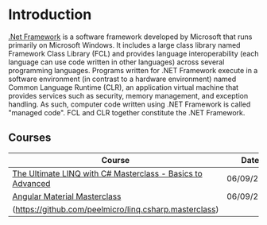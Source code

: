 # Introduction
[.Net Framework](https://en.wikipedia.org/wiki/.NET_Framework) is a software framework developed by Microsoft that runs primarily on Microsoft Windows. It includes a large class library named Framework Class Library (FCL) and provides language interoperability (each language can use code written in other languages) across several programming languages. Programs written for .NET Framework execute in a software environment (in contrast to a hardware environment) named Common Language Runtime (CLR), an application virtual machine that provides services such as security, memory management, and exception handling. As such, computer code written using .NET Framework is called "managed code". FCL and CLR together constitute the .NET Framework.

## Courses
| Course                                                                                                                                         | Date               | Source Code                                                                                         |
| ----------------------------------------------------------------------------------------------------------------------------------------------- | ------------------- | --------------------------------------------------------------------------------------------------- |
| [The Ultimate LINQ with C# Masterclass - Basics to Advanced](dotnet-the-ultimate-linq-with-csharp-masterclass-basics-to-advanced.md)                                                                                                               | 06/09/2018 | [linq.csharp.masterclass]|
| [Angular Material Masterclass](dotnet-the-ultimate-linq-with-csharp-masterclass-basics-to-advanced.md)                                                                                                               | 06/09/2018 | [linq.csharp.masterclass]|
(https://github.com/peelmicro/linq.csharp.masterclass)                                         |
